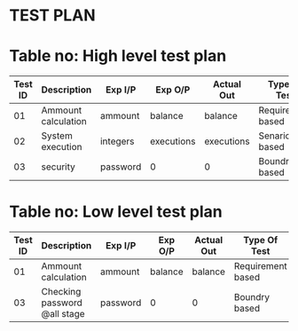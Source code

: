 # TEST PLAN
# Table no: High level test plan

|Test ID|Description	              |Exp I/P	      |Exp O/P	      |Actual Out	             |Type Of Test     |
|-------|-----------------------------|---------------|---------------|--------------------------|-----------------|
|01     | Ammount calculation         |ammount        |balance        | balance                  |Requirement based|
|02     | System execution            |integers       |executions     | executions               |Senario based    |
|03     | security                    |password       | 0             | 0                        |Boundry based    |
# Table no: Low level test plan

|Test ID|Description	              |Exp I/P	      |Exp O/P	      |Actual Out	             |Type Of Test     |
|-------|-----------------------------|---------------|---------------|--------------------------|-----------------|
|01     |Ammount calculation          |ammount        | balance       |balance                   |Requirement based||02     |Accuracy                     |float value    |float value    |float value               |Senario based    |
|03     |Checking password @all stage | password      |0              |0                         |Boundry based    |
